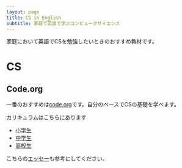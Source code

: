 ```yaml
---
layout: page
title: CS in English
subtitle: 家庭で英語で学ぶコンピュータサイエンス
---
```

家庭において英語でCSを勉強したいときのおすすめ教材です。

# CS 

## Code.org

一番のおすすめは[code.org](http://www.code.org)です。自分のペースでCSの基礎を学べます。

カリキュラムはこちらにあります
- [小学生](https://code.org/educate/curriculum/elementary-school)
- [中学生](https://code.org/educate/curriculum/middle-school)
- [高校生](https://code.org/educate/curriculum/high-school)

こちらの[エッセー]()も参考にしてください。

